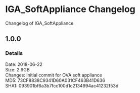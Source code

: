 # IGA_SoftAppliance Changelog

Changelog of IGA_SoftAppliance

##  1.0.0
### Details

Date: 2018-06-22  <br />
Size: 2.9GB  <br />
Changes: Initial commit for OVA soft appliance  <br />
MD5: 73CF8838C9341D60A031CF463B41D636  <br />
SHA1: 093901bf6a3b7fcc100d1c2134994ac41232f53d  <br />

